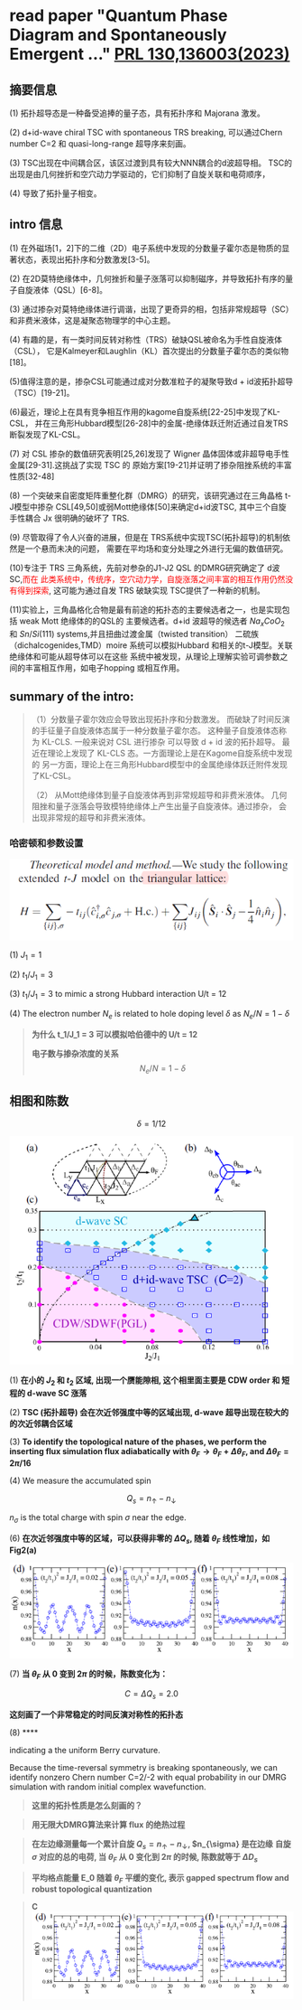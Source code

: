 # read paper "Quantum Phase Diagram and Spontaneously Emergent ..." [PRL 130,136003(2023)](https://journals.aps.org/prl/abstract/10.1103/PhysRevLett.130.136003)
## 摘要信息
(1) 拓扑超导态是一种备受追捧的量子态，具有拓扑序和 Majorana 激发。

(2) d+id-wave chiral TSC with spontaneous TRS breaking, 可以通过Chern number C=2 和 quasi-long-range 超导序来刻画。

(3) TSC出现在中间耦合区，该区过渡到具有较大NNN耦合的d波超导相。
 TSC的出现是由几何挫折和空穴动力学驱动的，它们抑制了自旋关联和电荷顺序，

(4) 导致了拓扑量子相变。

## intro 信息
(1) 在外磁场[1，2]下的二维（2D）电子系统中发现的分数量子霍尔态是物质的显著状态，表现出拓扑序和分数激发[3-5]。
 
(2) 在2D莫特绝缘体中，几何挫折和量子涨落可以抑制磁序，并导致拓扑有序的量子自旋液体（QSL）[6-8]。

(3) 通过掺杂对莫特绝缘体进行调谐，出现了更奇异的相，包括非常规超导（SC）和非费米液体，这是凝聚态物理学的中心主题。

(4) 有趣的是，有一类时间反转对称性（TRS）破缺QSL被命名为手性自旋液体（CSL），
它是Kalmeyer和Laughlin（KL）首次提出的分数量子霍尔态的类似物[18]。

(5)值得注意的是，掺杂CSL可能通过成对分数准粒子的凝聚导致d + id波拓扑超导（TSC）[19-21]。

(6)最近，理论上在具有竞争相互作用的kagome自旋系统[22-25]中发现了KL-CSL，
并在三角形Hubbard模型[26-28]中的金属-绝缘体跃迁附近通过自发TRS断裂发现了KL-CSL。

(7) 对 CSL 掺杂的数值研究表明[25,26]发现了 Wigner 晶体固体或非超导电手性金属[29-31].这挑战了实现 TSC 的
原始方案[19-21]并证明了掺杂阻挫系统的丰富性质[32-48]

(8) 一个突破来自密度矩阵重整化群（DMRG）的研究，该研究通过在三角晶格 t-J模型中掺杂 CSL[49,50]或弱Mott绝缘体[50]来确定d+id波TSC,
其中三个自旋手性耦合 Jx 很明确的破坏了 TRS.

(9) 尽管取得了令人兴奋的进展，但是在 TRS系统中实现TSC(拓扑超导)的机制依然是一个悬而未决的问题，
需要在平均场和变分处理之外进行无偏的数值研究。

(10)专注于 TRS 三角系统，先前对参杂的J1-J2 QSL 的DMRG研究确定了 d波 SC,<font color='red'>而在
此类系统中，传统序，空穴动力学，自旋涨落之间丰富的相互作用仍然没有得到探索</font>, 这可能为通过自发 TRS 破缺实现
TSC提供了一种新的机制。

(11)实验上，三角晶格化合物是最有前途的拓扑态的主要候选者之一，也是实现包括 weak Mott 绝缘体的的QSL的
 主要候选者。d+id 波超导的候选者 $Na_xCoO_2$ 和 $Sn/Si(111)$ systems,并且扭曲过渡金属（twisted transition）
 二硫族（dichalcogenides,TMD）moire 系统可以模拟Hubbard 和相关的t-J模型。关联绝缘体和可能从超导体可以在这些
 系统中被发现，从理论上理解实验可调参数之间的丰富相互作用，如电子hopping 或相互作用。
  
## summary of the intro:
> （1）分数量子霍尔效应会导致出现拓扑序和分数激发。
> 而破缺了时间反演的手征量子自旋液体态属于一种分数量子霍尔态。
> 这种量子自旋液体态称为 KL-CLS. 一般来说对 CSL 进行掺杂
> 可以导致 d + id 波的拓扑超导。
> 最近在理论上发现了 KL-CLS 态。一方面理论上是在Kagome自旋系统中发现的
> 另一方面，理论上在三角形Hubbard模型中的金属绝缘体跃迁附件发现了KL-CSL。
>
> （2） 从Mott绝缘体到量子自旋液体再到非常规超导和非费米液体。
> 几何阻挫和量子涨落会导致模特绝缘体上产生出量子自旋液体。通过掺杂，
> 会出现非常规的超导和非费米液体。

### 哈密顿和参数设置

![](https://github.com/yangyuan16/Literatures_reading/blob/main/strong_correlated_electrons/figs-t-t'-J-model-2023-SSGong/fig1.png)

(1) $J_1 = 1$

(2) $t_1 / J_1 = 3$

(3) $t_1 / J_1 = 3$ to mimic a strong Hubbard interaction U/t = 12

(4) The electron number $N_e$ is related to hole doping level $\delta$ as $N_e/N=1-\delta$

> **为什么 t_1/J_1 = 3 可以模拟哈伯德中的 U/t = 12**
>  
> **电子数与掺杂浓度的关系**
> $$N_e/N = 1 - \delta$$

## 相图和陈数

 $$\delta = 1/12$$

![](https://github.com/yangyuan16/Literatures_reading/blob/main/strong_correlated_electrons/figs-t-t'-J-model-2023-SSGong/fig2.png)

(1) **在小的 $J_2$ 和 $t_2$ 区域, 出现一个赝能隙相, 这个相里面主要是 CDW order 和 短程的 d-wave SC 涨落**

(2) **TSC (拓扑超导) 会在次近邻强度中等的区域出现, d-wave 超导出现在较大的的次近邻耦合区域**

(3) **To identify the topological nature of the phases, we perform the inserting flux simulation flux adiabatically**
**with $\theta_F \rightarrow \theta_F + \Delta \theta_F$, and $\Delta\theta_F = 2\pi/16$**

(4) We measure the accumulated spin 

$$Q_s = n_{\uparrow} - n_{\downarrow}$$

$n_{\sigma}$ is the total charge with spin $\sigma$ near the edge. 

(6) **在次近邻强度中等的区域，可以获得非零的 $\Delta Q_s$, 随着 $\theta_F$ 线性增加，如 Fig2(a)**

![](https://github.com/yangyuan16/Literatures_reading/blob/main/strong_correlated_electrons/figs-t-t'-J-model-2023-SSGong/fig3.png)

(7) **当 $\theta_F$ 从 0 变到 2$\pi$ 的时候，陈数变化为：**

$$C = \Delta Q_s = 2.0$$

**这刻画了一个非常稳定的时间反演对称性的拓扑态**

(8) ****


indicating a the uniform Berry curvature. 

Because the time-reversal symmetry is breaking spontaneously, we can identify nonzero Chern number 
C=2/-2 with equal probability in our DMRG simulation with random initial complex wavefunction. 


> **这里的拓扑性质是怎么刻画的？** 

> **用无限大DMRG算法来计算 flux 的绝热过程**

> **在左边缘测量每一个累计自旋 $Q_s = n_{\uparrow} - n_{\downarrow}$, $n_{\sigma} 是在边缘**
> **自旋 $\sigma$ 对应的总的电荷, 当 $\theta_F$ 从 0 变化到 $2\pi$ 的时候, 陈数就等于 $\Delta D_s$**

> **平均格点能量 E_0 随着 $\theta_F$ 平缓的变化, 表示 gapped spectrum flow and robust topological quantization**

> **C**
![](https://github.com/yangyuan16/Literatures_reading/blob/main/strong_correlated_electrons/figs-t-t'-J-model-2023-SSGong/fig3.png)
